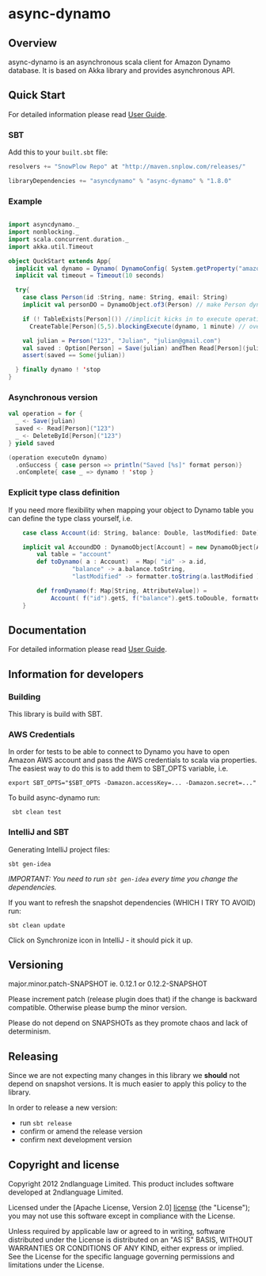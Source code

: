 # async-dynamo

## Overview

async-dynamo is an asynchronous scala client for Amazon Dynamo database. It is based on Akka library and provides asynchronous API.

## Quick Start

For detailed information please read [User Guide][user_guide].

### SBT

Add this to your `built.sbt` file:

```scala
resolvers += "SnowPlow Repo" at "http://maven.snplow.com/releases/"

libraryDependencies += "asyncdynamo" % "async-dynamo" % "1.8.0"
```

### Example

```scala

import asyncdynamo._
import nonblocking._
import scala.concurrent.duration._
import akka.util.Timeout

object QuckStart extends App{
  implicit val dynamo = Dynamo( DynamoConfig( System.getProperty("amazon.accessKey"), System.getProperty("amazon.secret"), tablePrefix = "devng_", endpointUrl = System.getProperty("dynamo.url", "https://dynamodb.eu-west-1.amazonaws.com") ), connectionCount = 3)
  implicit val timeout = Timeout(10 seconds)

  try{
    case class Person(id :String, name: String, email: String)
    implicit val personDO = DynamoObject.of3(Person) // make Person dynamo-enabled

    if (! TableExists[Person]()) //implicit kicks in to execute operation as blocking
      CreateTable[Person](5,5).blockingExecute(dynamo, 1 minute) // overriding implicit timeout

    val julian = Person("123", "Julian", "julian@gmail.com")
    val saved : Option[Person] = Save(julian) andThen Read[Person](julian.id) // implicit automatically executes and blocks for convenience
    assert(saved == Some(julian))

  } finally dynamo ! 'stop
}
```

### Asynchronous version

```scala
val operation = for {
  _ <- Save(julian)
  saved <- Read[Person]("123")
  _ <- DeleteById[Person]("123")
} yield saved

(operation executeOn dynamo)
  .onSuccess { case person => println("Saved [%s]" format person)}
  .onComplete{ case _ => dynamo ! 'stop }
```

### Explicit type class definition

If you need more flexibility when mapping your object to Dynamo table you can define the type class yourself, i.e.
```scala
    case class Account(id: String, balance: Double, lastModified: Date)

    implicit val AccoundDO : DynamoObject[Account] = new DynamoObject[Account]{
        val table = "account"
        def toDynamo( a : Account)  = Map( "id" -> a.id,
                  "balance" -> a.balance.toString,
                  "lastModified" -> formatter.toString(a.lastModified )

        def fromDynamo(f: Map[String, AttributeValue]) =
            Account( f("id").getS, f("balance").getS.toDouble, formatter.parse(f("lastModified").getS) )
    }
```

## Documentation

For detailed information please read [User Guide][user_guide].

## Information for developers

### Building

This library is build with SBT.

### AWS Credentials

In order for tests to be able to connect to Dynamo you have to open Amazon AWS account and pass the AWS credentials to scala via properties.
The easiest way to do this is to add them to SBT_OPTS variable, i.e.

    export SBT_OPTS="$SBT_OPTS -Damazon.accessKey=... -Damazon.secret=..."

To build async-dynamo run:

     sbt clean test

### IntelliJ and SBT

Generating IntelliJ project files:

    sbt gen-idea

_IMPORTANT: You need to run `sbt gen-idea` every time you change the dependencies._

If you want to refresh the snapshot dependencies (WHICH I TRY TO AVOID) run:

    sbt clean update

Click on Synchronize icon in IntelliJ - it should pick it up.

## Versioning

major.minor.patch-SNAPSHOT
ie.
0.12.1
or
0.12.2-SNAPSHOT

Please increment patch (release plugin does that) if the change is backward compatible.
Otherwise please bump the minor version.

Please do not depend on SNAPSHOTs as they promote chaos and lack of determinism.

## Releasing

Since we are not expecting many changes in this library we **should** not depend on snapshot versions.
It is much easier to apply this policy to the library.

In order to release a new version:
 - run `sbt release`
 - confirm or amend the release version
 - confirm next development version

## Copyright and license

Copyright 2012 2ndlanguage Limited. This product includes software developed at 2ndlanguage Limited.

Licensed under the [Apache License, Version 2.0] [license] (the "License");
you may not use this software except in compliance with the License.

Unless required by applicable law or agreed to in writing, software
distributed under the License is distributed on an "AS IS" BASIS,
WITHOUT WARRANTIES OR CONDITIONS OF ANY KIND, either express or implied.
See the License for the specific language governing permissions and
limitations under the License.

[user_guide]: doc/user_guide.md "User Guide"
[license]: http://www.apache.org/licenses/LICENSE-2.0
